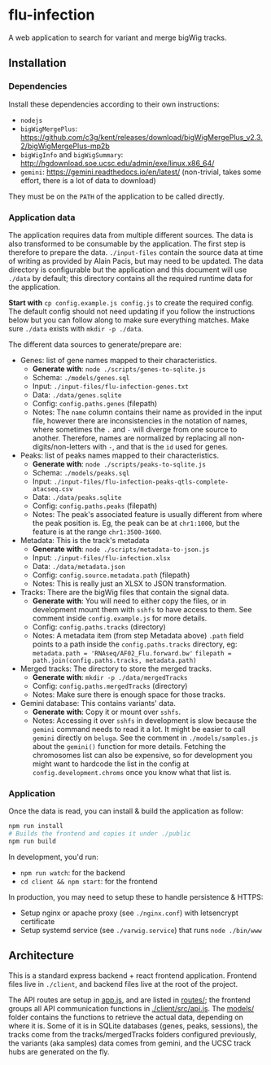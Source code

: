# flu-infection

A web application to search for variant and merge bigWig tracks.

## Installation

### Dependencies

Install these dependencies according to their own instructions:
 - `nodejs`
 - `bigWigMergePlus`: https://github.com/c3g/kent/releases/download/bigWigMergePlus_v2.3.2/bigWigMergePlus-mp2b
 - `bigWigInfo` and `bigWigSummary`: http://hgdownload.soe.ucsc.edu/admin/exe/linux.x86_64/
 - `gemini`: https://gemini.readthedocs.io/en/latest/ (non-trivial, takes some effort, there is a lot of data to download)

They must be on the `PATH` of the application to be called directly.

### Application data

The application requires data from multiple different sources. The data
is also transformed to be consumable by the application. The first step
is therefore to prepare the data. `./input-files` contain the source data
at time of writing as provided by Alain Pacis, but may need to be updated.
The data directory is configurable but the application and this document
will use `./data` by default; this directory contains all the required
runtime data for the application.

**Start with** `cp config.example.js config.js` to create the required config.
The default config should not need updating if you follow the instructions below
but you can follow along to make sure everything matches. Make sure `./data`
exists with `mkdir -p ./data`.

The different data sources to generate/prepare are:

 - Genes: list of gene names mapped to their characteristics.
     - **Generate with**: `node ./scripts/genes-to-sqlite.js`
     - Schema: `./models/genes.sql`
     - Input: `./input-files/flu-infection-genes.txt`
     - Data: `./data/genes.sqlite`
     - Config: `config.paths.genes` (filepath)
     - Notes: The `name` column contains their name as provided in the input file,
       however there are inconsistencies in the notation of names, where sometimes
       the `.` and `-` will diverge from one source to another. Therefore, names are
       normalized by replacing all non-digits/non-letters with `-`, and that is the
       `id` used for genes.
 - Peaks: list of peaks names mapped to their characteristics.
     - **Generate with**: `node ./scripts/peaks-to-sqlite.js`
     - Schema: `./models/peaks.sql`
     - Input: `./input-files/flu-infection-peaks-qtls-complete-atacseq.csv`
     - Data: `./data/peaks.sqlite`
     - Config: `config.paths.peaks` (filepath)
     - Notes: The peak's associated feature is usually different from where the
      peak position is. Eg, the peak can be at `chr1:1000`, but the feature is
      at the range `chr1:3500-3600`.
 - Metadata: This is the track's metadata
     - **Generate with**: `node ./scripts/metadata-to-json.js`
     - Input: `./input-files/flu-infection.xlsx`
     - Data: `./data/metadata.json`
     - Config: `config.source.metadata.path` (filepath)
     - Notes: This is really just an XLSX to JSON transformation.
 - Tracks: There are the bigWig files that contain the signal data.
     - **Generate with**: You will need to either copy the files, or
       in development mount them with `sshfs` to have access to them.
       See comment inside `config.example.js` for more details.
     - Config: `config.paths.tracks` (directory)
     - Notes: A metadata item (from step Metadata above) `.path` field
       points to a path inside the `config.paths.tracks` directory, eg:
       `metadata.path = 'RNAseq/AF02_Flu.forward.bw'`
       `filepath = path.join(config.paths.tracks, metadata.path)`
 - Merged tracks: The directory to store the merged tracks.
     - **Generate with**: `mkdir -p ./data/mergedTracks`
     - Config: `config.paths.mergedTracks` (directory)
     - Notes: Make sure there is enough space for those tracks.
 - Gemini database: This contains variants' data.
     - **Generate with**: Copy it or mount over `sshfs`.
     - Notes: Accessing it over `sshfs` in development is slow because the
       `gemini` command needs to read it a lot. It might be easier to call
       `gemini` directly on `beluga`. See the comment in `./models/samples.js`
       about the `gemini()` function for more details.
       Fetching the chromosomes list can also be expensive, so for development
       you might want to hardcode the list in the config at
       `config.development.chroms` once you know what that list is.

### Application

Once the data is read, you can install & build the application as follow:

```sh
npm run install
# Builds the frontend and copies it under ./public
npm run build
```

In development, you'd run:
 - `npm run watch`: for the backend
 - `cd client && npm start`: for the frontend

In production, you may need to setup these to handle persistence & HTTPS:
 - Setup nginx or apache proxy (see `./nginx.conf`) with letsencrypt certificate
 - Setup systemd service (see `./varwig.service`) that runs `node ./bin/www`

## Architecture

This is a standard express backend + react frontend application. Frontend files
live in `./client`, and backend files live at the root of the project.

The API routes are setup in [app.js](./app.js), and are listed in [routes/](./routes);
the frontend groups all API communication functions in [./client/src/api.js](./client/src/api.js).
The [models/](./models) folder contains the functions to retrieve the actual data,
depending on where it is. Some of it is in SQLite databases (genes, peaks, sessions), the tracks
come from the tracks/mergedTracks folders configured previously, the variants (aka samples) data
comes from gemini, and the UCSC track hubs are generated on the fly.
